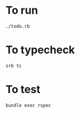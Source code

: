 # To run 
```shell
./todo.rb
```

# To typecheck
```shell
srb tc
```

# To test
```shell
bundle exec rspec
```
